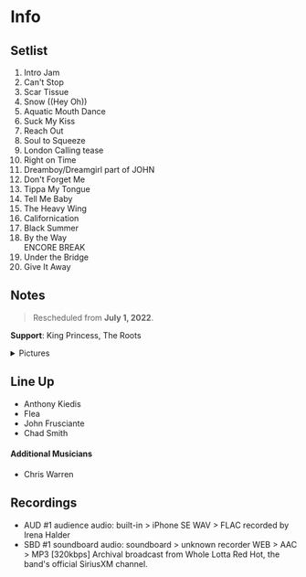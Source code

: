 # Info

## Setlist

1. Intro Jam
2. Can't Stop
3. Scar Tissue
4. Snow ((Hey Oh))
5. Aquatic Mouth Dance
6. Suck My Kiss
7. Reach Out
8. Soul to Squeeze
9. London Calling tease
10. Right on Time
11. Dreamboy/Dreamgirl part of JOHN
12. Don't Forget Me
13. Tippa My Tongue
14. Tell Me Baby
15. The Heavy Wing
16. Californication
17. Black Summer
18. By the Way
<br> ENCORE BREAK
19. Under the Bridge
20. Give It Away

## Notes

> Rescheduled from **July 1, 2022**.

**Support**: King Princess, The Roots

<details>
  <summary>Pictures</summary>
  <!--<img alt="Setlist" title="Setlist" src=".jpg" height="200" />
  <img alt="Instagram" title="Instagram" src="".jpg" height="200" />-->
</details>

## Line Up

* Anthony Kiedis
* Flea
* John Frusciante
* Chad Smith

#### Additional Musicians

* Chris Warren

## Recordings

* AUD #1 audience audio: built-in > iPhone SE WAV > FLAC recorded by Irena Halder
* SBD #1 soundboard audio: soundboard > unknown recorder WEB > AAC > MP3 [320kbps] Archival broadcast from Whole Lotta Red Hot, the band's official SiriusXM channel.
